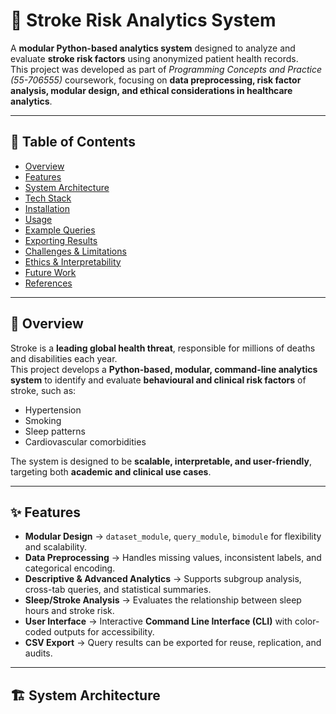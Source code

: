 # 🧠 Stroke Risk Analytics System

A **modular Python-based analytics system** designed to analyze and evaluate **stroke risk factors** using anonymized patient health records.  
This project was developed as part of *Programming Concepts and Practice (55-706555)* coursework, focusing on **data preprocessing, risk factor analysis, modular design, and ethical considerations in healthcare analytics**.

---

## 📌 Table of Contents
- [Overview](#overview)  
- [Features](#features)  
- [System Architecture](#system-architecture)  
- [Tech Stack](#tech-stack)  
- [Installation](#installation)  
- [Usage](#usage)  
- [Example Queries](#example-queries)  
- [Exporting Results](#exporting-results)  
- [Challenges & Limitations](#challenges--limitations)  
- [Ethics & Interpretability](#ethics--interpretability)  
- [Future Work](#future-work)  
- [References](#references)  

---

## 📖 Overview
Stroke is a **leading global health threat**, responsible for millions of deaths and disabilities each year.  
This project develops a **Python-based, modular, command-line analytics system** to identify and evaluate **behavioural and clinical risk factors** of stroke, such as:
- Hypertension  
- Smoking  
- Sleep patterns  
- Cardiovascular comorbidities  

The system is designed to be **scalable, interpretable, and user-friendly**, targeting both **academic and clinical use cases**.

---

## ✨ Features
- **Modular Design** → `dataset_module`, `query_module`, `bimodule` for flexibility and scalability.  
- **Data Preprocessing** → Handles missing values, inconsistent labels, and categorical encoding.  
- **Descriptive & Advanced Analytics** → Supports subgroup analysis, cross-tab queries, and statistical summaries.  
- **Sleep/Stroke Analysis** → Evaluates the relationship between sleep hours and stroke risk.  
- **User Interface** → Interactive **Command Line Interface (CLI)** with color-coded outputs for accessibility.  
- **CSV Export** → Query results can be exported for reuse, replication, and audits.  

---

## 🏗️ System Architecture
